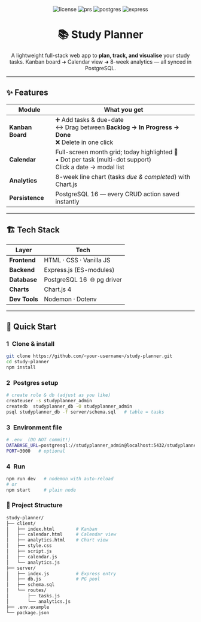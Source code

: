 <!--
███████╗████████╗██╗   ██╗██████╗ ██╗   ██╗    ██████╗ ██╗      █████╗ ███╗   ██╗███╗   ██╗███████╗██████╗ 
██╔════╝╚══██╔══╝██║   ██║██╔══██╗╚██╗ ██╔╝   ██╔═══██╗██║     ██╔══██╗████╗  ██║████╗  ██║██╔════╝██╔══██╗
█████╗     ██║   ██║   ██║██████╔╝ ╚████╔╝    ██║   ██║██║     ███████║██╔██╗ ██║██╔██╗ ██║█████╗  ██████╔╝
██╔══╝     ██║   ██║   ██║██╔═══╝   ╚██╔╝     ██║   ██║██║     ██╔══██║██║╚██╗██║██║╚██╗██║██╔══╝  ██╔══██╗
██║        ██║   ╚██████╔╝██║        ██║      ╚██████╔╝███████╗██║  ██║██║ ╚████║██║ ╚████║███████╗██║  ██║
╚═╝        ╚═╝    ╚═════╝ ╚═╝        ╚═╝       ╚═════╝ ╚══════╝╚═╝  ╚═╝╚═╝  ╚═══╝╚═╝  ╚═══╝╚══════╝╚═╝  ╚═╝
-->

<p align="center">
  <img src="https://img.shields.io/badge/License-MIT-green.svg" alt="license"/>
  <img src="https://img.shields.io/badge/PRs-welcome-blue.svg" alt="prs"/>
  <img src="https://img.shields.io/badge/PostgreSQL-16.x-blue?logo=postgresql" alt="postgres"/>
  <img src="https://img.shields.io/badge/Express.js-4.x-black?logo=express" alt="express"/>
</p>

<h1 align="center">📚 Study Planner</h1>
<p align="center">
A lightweight full-stack web app to <strong>plan, track, and visualise</strong> your study tasks.  
Kanban board ➜ Calendar view ➜ 8-week analytics — all synced in PostgreSQL.
</p>

---

## ✨ Features
| Module | What you get |
|--------|--------------|
| **Kanban Board** | ➕ Add tasks & due-date<br>↔️ Drag between **Backlog → In Progress → Done**<br>❌ Delete in one click |
| **Calendar** | Full-screen month grid; today highlighted 🎯<br>• Dot per task (multi-dot support)<br>Click a date → modal list |
| **Analytics** | 8-week line chart (tasks *due & completed*) with Chart.js |
| **Persistence** | PostgreSQL 16 — every CRUD action saved instantly |

---

## 🏗️ Tech Stack
| Layer | Tech |
|-------|------|
| **Frontend** | HTML · CSS · Vanilla JS |
| **Backend** | Express.js (ES-modules) |
| **Database** | PostgreSQL 16 &nbsp;🌐 pg driver |
| **Charts** | Chart.js 4 |
| **Dev Tools** | Nodemon · Dotenv |

---

## 🚀 Quick Start

### 1 Clone & install
```bash
git clone https://github.com/<your-username>/study-planner.git
cd study-planner
npm install
```

### 2 Postgres setup
```bash
# create role & db (adjust as you like)
createuser -s studyplanner_admin
createdb  studyplanner_db -O studyplanner_admin
psql studyplanner_db -f server/schema.sql   # table = tasks
```
### 3 Environment file
```bash
# .env  (DO NOT commit!)
DATABASE_URL=postgresql://studyplanner_admin@localhost:5432/studyplanner_db
PORT=3000   # optional
```


### 4 Run
```bash
npm run dev   # nodemon with auto-reload
# or
npm start     # plain node
```

### 📁 Project Structure
``` bash
study-planner/
├── client/
│   ├── index.html        # Kanban
│   ├── calendar.html     # Calendar view
│   ├── analytics.html    # Chart view
│   ├── style.css
│   ├── script.js
│   ├── calendar.js
│   └── analytics.js
├── server/
│   ├── index.js          # Express entry
│   ├── db.js             # PG pool
│   ├── schema.sql
│   └── routes/
│       ├── tasks.js
│       └── analytics.js
├── .env.example
└── package.json
```

